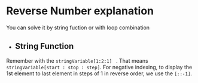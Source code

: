 # Reverse Number explanation

You can solve it by string fuction or with loop combination

* ## String Function

Remember with the ```stringVariable[1:2:1] ``` .
That means ```stringVariable[start : stop : step]```. For negative indexing, to display the 1st element to last element in steps of 1 in reverse order, we use the ```[::-1]```.
